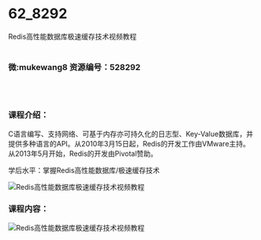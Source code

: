 # 62_8292
Redis高性能数据库极速缓存技术视频教程
<br/></br>
<h3>微:mukewang8 资源编号：528292</h3>
<br/></br>
<h3>课程介绍：</h3>
<p>C语言编写、支持网络、可基于内存亦可持久化的日志型、Key-Value数据库，并提供多种语言的API。从2010年3月15日起，<a title="查看与 Redis 相关的文章" target="_blank">Redis</a>的开发工作由VMware主持。从2013年5月开始，<a title="查看与 Redis 相关的文章" target="_blank">Redis</a>的开发由Pivotal赞助。</p>
<p>学后水平：掌握Redis高性能数据库/极速缓存技术</p>
<p><img src="https://www.ko996.com/wp-content/uploads/img/2019/10/2-80-300x180.png" alt="Redis高性能数据库极速缓存技术视频教程"></p>
<h3>课程内容：</h3>
<p><img src="https://www.ko996.com/wp-content/uploads/img/2019/10/1-147.png" alt="Redis高性能数据库极速缓存技术视频教程"></p>
<p>&nbsp;</p>
